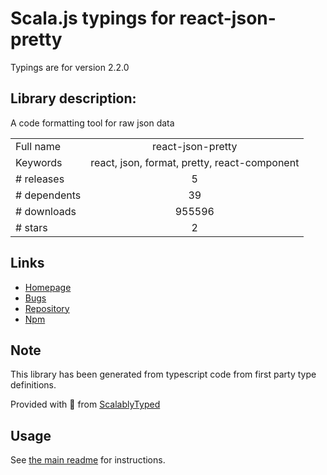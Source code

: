 
# Scala.js typings for react-json-pretty

Typings are for version 2.2.0

## Library description:
A code formatting tool for raw json data

|                    |                 |
| ------------------ | :-------------: |
| Full name          | react-json-pretty |
| Keywords           | react, json, format, pretty, react-component |
| # releases         | 5 |
| # dependents       | 39 |
| # downloads        | 955596 |
| # stars            | 2 |

## Links
- [Homepage](https://github.com/chenckang/react-json-pretty#readme)
- [Bugs](https://github.com/chenckang/react-json-pretty/issues)
- [Repository](https://github.com/chenckang/react-json-pretty)
- [Npm](https://www.npmjs.com/package/react-json-pretty)
    


## Note
This library has been generated from typescript code from first party type definitions.

Provided with :purple_heart: from [ScalablyTyped](https://github.com/oyvindberg/ScalablyTyped)

## Usage
See [the main readme](../../readme.md) for instructions.


